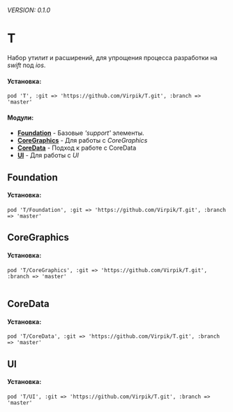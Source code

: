 _*VERSION: 0.1.0*_

# T 

Набор утилит и расширений, для упрощения процесса разработки на _swift_ под _ios_. 

#### Установка:

```
pod 'T', :git => 'https://github.com/Virpik/T.git', :branch => 'master'

```

#### Модули: 

- [**Foundation**](#Foundation) - Базовые _'support'_ элементы.
- [**CoreGraphics**](#CoreGraphics) - Для работы с _CoreGraphics_
- [**CoreData**](#CoreData) - Подход к работе с CoreData
- [**UI**](#UI) - Для работы с _UI_


## Foundation

#### Установка:

```
pod 'T/Foundation', :git => 'https://github.com/Virpik/T.git', :branch => 'master'

```


## CoreGraphics

#### Установка:

```
pod 'T/CoreGraphics', :git => 'https://github.com/Virpik/T.git', :branch => 'master'
	
```

## CoreData

#### Установка:

```
pod 'T/CoreData', :git => 'https://github.com/Virpik/T.git', :branch => 'master'

```

## UI

#### Установка:

```
pod 'T/UI', :git => 'https://github.com/Virpik/T.git', :branch => 'master'

```


